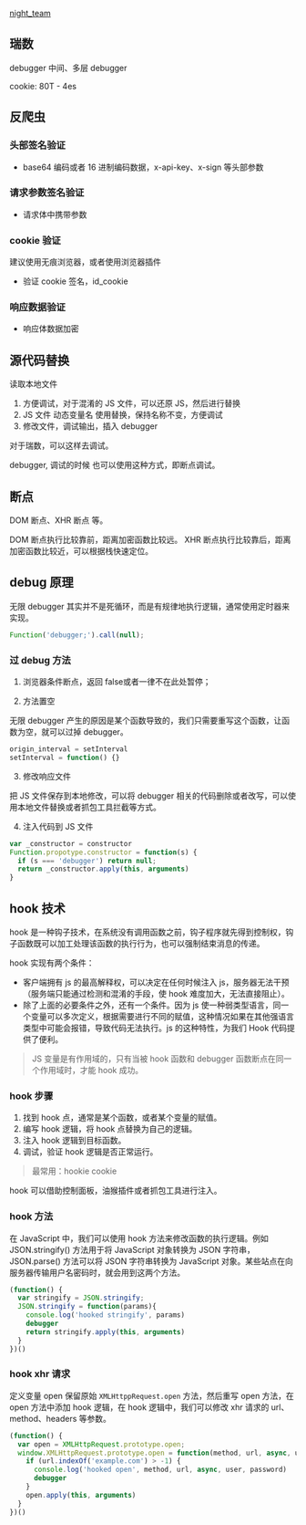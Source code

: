 [night_team](https://notes.yueluo.club/crawler/night_team/)

## 瑞数

debugger 中间、多层 debugger

cookie: 80T - 4es 

## 反爬虫

### 头部签名验证

* base64 编码或者 16 进制编码数据，x-api-key、x-sign 等头部参数

### 请求参数签名验证

* 请求体中携带参数

### cookie 验证

建议使用无痕浏览器，或者使用浏览器插件

* 验证 cookie 签名，id_cookie

### 响应数据验证

* 响应体数据加密

## 源代码替换

读取本地文件

1. 方便调试，对于混淆的 JS 文件，可以还原 JS，然后进行替换
2. JS 文件 动态变量名 使用替换，保持名称不变，方便调试
3. 修改文件，调试输出，插入 debugger

对于瑞数，可以这样去调试。

debugger, 调试的时候 也可以使用这种方式，即断点调试。

## 断点

DOM 断点、XHR 断点 等。

DOM 断点执行比较靠前，距离加密函数比较远。
XHR 断点执行比较靠后，距离加密函数比较近，可以根据栈快速定位。

## debug 原理

无限 debugger 其实并不是死循环，而是有规律地执行逻辑，通常使用定时器来实现。

```js
Function('debugger;').call(null);
```

### 过 debug 方法

1. 浏览器条件断点，返回 false或者一律不在此处暂停；

2. 方法置空

无限 debugger 产生的原因是某个函数导致的，我们只需要重写这个函数，让函数为空，就可以过掉 debugger。

```js
origin_interval = setInterval
setInterval = function() {}
```
3. 修改响应文件

把 JS 文件保存到本地修改，可以将 debugger 相关的代码删除或者改写，可以使用本地文件替换或者抓包工具拦截等方式。

4. 注入代码到 JS 文件

```js
var _constructor = constructor
Function.propotype.constructor = function(s) {
  if (s === 'debugger') return null;
  return _constructor.apply(this, arguments)
}
```

## hook 技术

hook 是一种钩子技术，在系统没有调用函数之前，钩子程序就先得到控制权，钩子函数既可以加工处理该函数的执行行为，也可以强制结束消息的传递。

hook 实现有两个条件：

* 客户端拥有 js 的最高解释权，可以决定在任何时候注入 js，服务器无法干预（服务端只能通过检测和混淆的手段，使 hook 难度加大，无法直接阻止）。
* 除了上面的必要条件之外，还有一个条件。因为 js 使一种弱类型语言，同一个变量可以多次定义，根据需要进行不同的赋值，这种情况如果在其他强语言类型中可能会报错，导致代码无法执行。js 的这种特性，为我们 Hook 代码提供了便利。

> JS 变量是有作用域的，只有当被 hook 函数和 debugger 函数断点在同一个作用域时，才能 hook 成功。

### hook 步骤

1. 找到 hook 点，通常是某个函数，或者某个变量的赋值。
2. 编写 hook 逻辑，将 hook 点替换为自己的逻辑。
3. 注入 hook 逻辑到目标函数。
4. 调试，验证 hook 逻辑是否正常运行。

> 最常用：hookie cookie

hook 可以借助控制面板，油猴插件或者抓包工具进行注入。

### hook 方法

在 JavaScript 中，我们可以使用 hook 方法来修改函数的执行逻辑。例如 JSON.stringify() 方法用于将 JavaScript 对象转换为 JSON 字符串，JSON.parse() 方法可以将 JSON 字符串转换为 JavaScript 对象。某些站点在向服务器传输用户名密码时，就会用到这两个方法。

```js
(function() {
  var stringify = JSON.stringify;
  JSON.stringify = function(params){
    console.log('hooked stringify', params)
    debugger
    return stringify.apply(this, arguments)
  }
})()
```

### hook xhr 请求

定义变量 open 保留原始 `XMLHttppRequest.open` 方法，然后重写 open 方法，在 open 方法中添加 hook 逻辑，在 hook 逻辑中，我们可以修改 xhr 请求的 url、method、headers 等参数。

```js
(function() {
  var open = XMLHttpRequest.prototype.open;
  window.XMLHttpRequest.prototype.open = function(method, url, async, user, password) {
    if (url.indexOf('example.com') > -1) {
      console.log('hooked open', method, url, async, user, password)
      debugger
    }
    open.apply(this, arguments)
  }
})()
```
